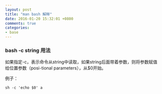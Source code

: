 ```yaml
---
layout: post
title: "man bash 解释"
date: 2016-01-20 15:32:01 +0800
comments: true
categories: 
- base
---
```


### bash -c string 用法

如果指定-c，表示命令从string中读取，如果string后面带着参数，则将参数赋值给位置参数（posi-tional parameters），从$0开始。

例子：

```
sh -c 'echo $0' a
```


